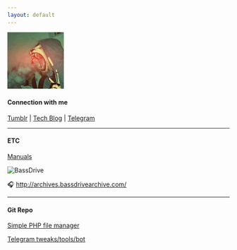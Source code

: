 ```yaml
---
layout: default
---
```


![Logo](/assets/images/logo_tmblr.jpeg)

#### Сonnection with me

[<i class="fa fa-tumblr-square fa-lg" aria-hidden="true"></i> Tumblr](https://patap.org.ua/) | [<i class="fa fa-wordpress fa-lg" aria-hidden="true"></i> Tech Blog](http://grishchuk.com.ua/) | [<i class="fa fa-telegram fa-lg" aria-hidden="true"></i> Telegram](https://t.me/ky4eryaviipon4o)
* * *


#### ETC

[<i class="fa fa-book fa-lg" aria-hidden="true"></i> Manuals ](https://it.patap.org.ua/)


![BassDrive](https://www.bassdrive.com/images/logo.png)

🎧 http://archives.bassdrivearchive.com/

* * *

#### Git Repo

[Simple PHP file manager](/simple-file-manager/)

[Telegram tweaks/tools/bot](/Telegram-tweaks/)
